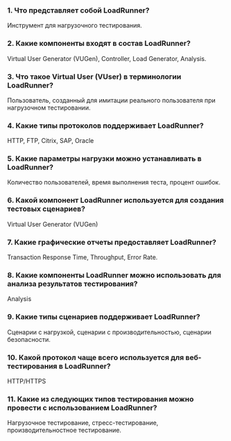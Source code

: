 ### 1. Что представляет собой LoadRunner?
Инструмент для нагрузочного тестирования.
### 2. Какие компоненты входят в состав LoadRunner?
Virtual User Generator (VUGen), Controller, Load Generator, Analysis.
### 3. Что такое Virtual User (VUser) в терминологии LoadRunner?
Пользователь, созданный для имитации реального пользователя при нагрузочном тестировании.
### 4. Какие типы протоколов поддерживает LoadRunner?
HTTP, FTP, Citrix, SAP, Oracle
### 5. Какие параметры нагрузки можно устанавливать в LoadRunner?
Количество пользователей, время выполнения теста, процент ошибок.
### 6. Какой компонент LoadRunner используется для создания тестовых сценариев?
Virtual User Generator (VUGen)
### 7. Какие графические отчеты предоставляет LoadRunner?
Transaction Response Time, Throughput, Error Rate.
### 8. Какие компоненты LoadRunner можно использовать для анализа результатов тестирования?
Analysis
### 9. Какие типы сценариев поддерживает LoadRunner?
Сценарии с нагрузкой, сценарии с производительностью, сценарии безопасности.
### 10. Какой протокол чаще всего используется для веб-тестирования в LoadRunner?
HTTP/HTTPS
### 11. Какие из следующих типов тестирования можно провести с использованием LoadRunner?
Нагрузочное тестирование, стресс-тестирование, производительностное тестирование.
